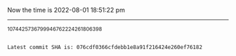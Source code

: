 Now the time is 2022-08-01 18:51:22 pm

---

<small>1074425736799946762224261806398</small>

```txt

Latest commit SHA is: 076cdf0366cfdebb1e8a91f216424e260ef76182
```
